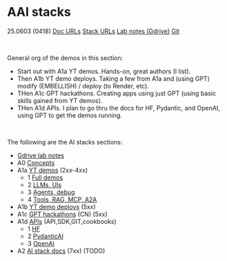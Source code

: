 # AAI stacks

25.0603 (0418) [Doc URLs](https://github.com/terrytaylorbonn/auxdrone/wiki/Main-doc-deployments) [Stack URLs](https://github.com/terrytaylorbonn/auxdrone/wiki/Stack-deployments) [Lab notes (Gdrive)](https://drive.google.com/drive/folders/1-Adawag9uA8_bq-hDF-nOuPYaRLz1eEO) [Git](https://github.com/terrytaylorbonn?tab=repositories)

<br/>

General org of the demos in this section:
- Start out with A1a YT demos. Hands-on, great authors (I list).
- Then A1b YT demo deploys. Taking a few from A1a and (using GPT) modify (EMBELLISH) / deploy (to Render, etc). 
- THen A1c GPT hackathons. Creating apps using just GPT (using basic skills gained from YT demos).
- THen A1d APIs. I plan to go thru the docs for HF, Pydantic, and OpenAI, using GPT to get the demos running.

<br/>

The following are the AI stacks sections:

- [Gdrive lab notes](https://drive.google.com/drive/folders/1-Adawag9uA8_bq-hDF-nOuPYaRLz1eEO)
- A0 [Concepts](A0-AI-stack-concepts) 
- A1a [YT demos](A1-AI-stack-demos) (2xx-4xx)
  - 1 [Full demos](A1‐0-Demos-full-quick)
  - 2 [LLMs, UIs](2-AI-stack--LLMs-UIs)  
  - 3 [Agents, debug](3-Agents-debug) 
  - 4 [Tools, RAG, MCP, A2A](4-Tools-RAG-MCP-A2A) 
- A1b [YT demo deploys](A1b-AI-stack-deployments) (5xx)
- A1c [GPT hackathons](A1c-ChatGPT-hackathons) (CN) (5xx)
- A1d [APIs](APIs) (API,SDK,GIT,cookbooks) 
  - 1 [HF](HF-LLM-course)
  - 2 [PydanticAI](A1d-2-PydanticAI)
  - 3 [OpenAI](A1d-3-OpenAI-API)
- A2 [AI stack docs](A2-AI-stack-docs) (7xx) (TODO)



